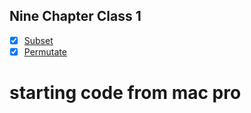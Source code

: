 ## Nine Chapter Class 1
- [x] [Subset](https://www.leetcode.com/problems/subsets/description)
- [x] [Permutate](https://www.leetcode.com/problems/permutations/description)

# starting code from mac pro